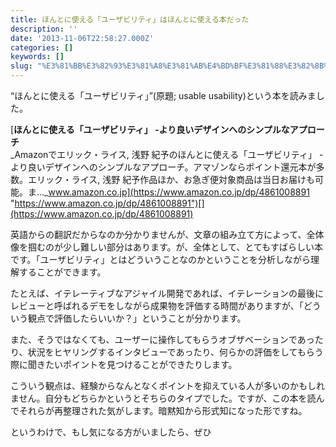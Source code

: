 ```yaml
---
title: ほんとに使える「ユーザビリティ」はほんとに使える本だった
description: ''
date: '2013-11-06T22:58:27.000Z'
categories: []
keywords: []
slug: "%E3%81%BB%E3%82%93%E3%81%A8%E3%81%AB%E4%BD%BF%E3%81%88%E3%82%8B%E3%80%8C%E3%83%A6%E3%83%BC%E3%82%B6%E3%83%93%E3%83%AA%E3%83%86%E3%82%A3%E3%80%8D%E3..."
---
```

“ほんとに使える「ユーザビリティ」”(原題; usable usability)という本を読みました。

[**ほんとに使える「ユーザビリティ」 -より良いデザインへのシンプルなアプローチ**  
_Amazonでエリック・ライス, 浅野 紀予のほんとに使える「ユーザビリティ」 -より良いデザインへのシンプルなアプローチ。アマゾンならポイント還元本が多数。エリック・ライス, 浅野 紀予作品ほか、お急ぎ便対象商品は当日お届けも可能。ま…_www.amazon.co.jp](https://www.amazon.co.jp/dp/4861008891 "https://www.amazon.co.jp/dp/4861008891")[](https://www.amazon.co.jp/dp/4861008891)

英語からの翻訳だからなのか分かりませんが、文章の組み立て方によって、全体像を掴むのが少し難しい部分はあります。が、全体として、とてもすばらしい本です。「ユーザビリティ」とはどういうことなのかということを分析しながら理解することができます。

たとえば、イテレーティブなアジャイル開発であれば、イテレーションの最後にレビューと呼ばれるデモをしながら成果物を評価する時間がありますが、「どういう観点で評価したらいいか？」ということが分かります。

また、そうではなくても、ユーザーに操作してもらうオブザベーションであったり、状況をヒヤリングするインタビューであったり、何らかの評価をしてもらう際に聞きたいポイントを見つけることができたりします。

こういう観点は、経験からなんとなくポイントを抑えている人が多いのかもしれません。自分もどちらかというとそちらのタイプでした。ですが、この本を読んでそれらが再整理された気がします。暗黙知から形式知になった形ですね。

というわけで、もし気になる方がいましたら、ぜひ